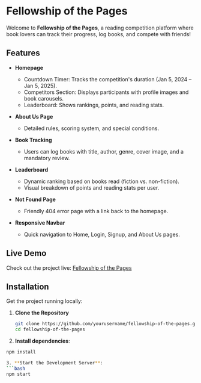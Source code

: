 # Fellowship of the Pages

Welcome to **Fellowship of the Pages**, a reading competition platform where book lovers can track their progress, log books, and compete with friends!

## Features

- **Homepage**  
  - Countdown Timer: Tracks the competition's duration (Jan 5, 2024 – Jan 5, 2025).  
  - Competitors Section: Displays participants with profile images and book carousels.  
  - Leaderboard: Shows rankings, points, and reading stats.  

- **About Us Page**  
  - Detailed rules, scoring system, and special conditions.  

- **Book Tracking**  
  - Users can log books with title, author, genre, cover image, and a mandatory review.  

- **Leaderboard**  
  - Dynamic ranking based on books read (fiction vs. non-fiction).  
  - Visual breakdown of points and reading stats per user.  

- **Not Found Page**  
  - Friendly 404 error page with a link back to the homepage.  

- **Responsive Navbar**  
  - Quick navigation to Home, Login, Signup, and About Us pages.  

## Live Demo  
Check out the project live: [Fellowship of the Pages](https://fellowship-of-the-pages.netlify.app/)  


## Installation  

Get the project running locally:  

1. **Clone the Repository**  
   ```bash
   git clone https://github.com/yourusername/fellowship-of-the-pages.git
   cd fellowship-of-the-pages

   
2. **Install dependencies**:
  ```bash
  npm install

3. **Start the Development Server**:
```bash
npm start